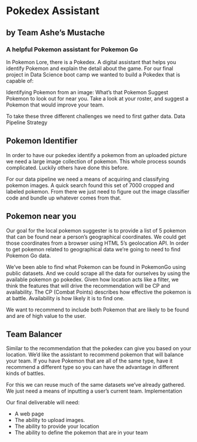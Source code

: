 # Pokedex Assistant 
## by Team Ashe’s Mustache
### A helpful Pokemon assistant for Pokemon Go

In Pokemon Lore, there is a Pokedex.  A digital assistant that helps you identify Pokemon and explain the detail about the game.  For our final project in Data Science boot camp we wanted to build a Pokedex that is capable of:

Identifying Pokemon from an image: What’s that Pokemon
Suggest Pokemon to look out for near you.
Take a look at your roster, and suggest a Pokemon that would improve your team.

To take these three different challenges we need to first gather data.
Data Pipeline Strategy

## Pokemon Identifier
In order to have our pokedex identify a pokemon from an uploaded picture we need a large image collection of pokemon.  This whole process sounds complicated. Luckily others have done this before.  

For our data pipeline we need a means of acquiring and classifying pokemon images.  A quick search found this set of 7000 cropped and labeled pokemon. From there we just need to figure out the image classifier code and bundle up whatever comes from that.

## Pokemon near you
Our goal for the local pokemon suggester is to provide a list of 5 pokemon that can be found near a person’s geographical coordinates.  We could get those coordinates from a browser using HTML 5’s geolocation API.  In order to get pokemon related to geographical data we’re going to need to find Pokemon Go data.

We’ve been able to find what Pokemon can be found in PokemonGo using public datasets.  And we could scrape all the data for ourselves by using the available pokemon go pokedex.  Given how location acts like a filter, we think the features that will drive the recommendation will be CP and availability.  The CP (Combat Points) describes how effective the pokemon is at battle. Availability is how likely it is to find one. 

We want to recommend to include both Pokemon that are likely to be found and are of high value to the user.

## Team Balancer
Similar to the recommendation that the pokedex can give you based on your location.  We’d like the assistant to recommend pokemon that will balance your team.  If you have Pokemon that are all of the same type, have it recommend a different type so you can have the advantage in different kinds of battles.

For this we can reuse much of the same datasets we’ve already gathered.  We just need a means of inputting a user’s current team.
Implementation

Our final deliverable will need:

* A web page
* The ability to upload images.
* The ability to provide your location
* The ability to define the pokemon that are in your team




